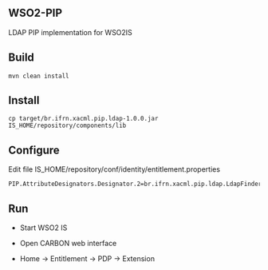 ## WSO2-PIP

LDAP PIP implementation for WSO2IS


## Build

```
mvn clean install
```

## Install

```
cp target/br.ifrn.xacml.pip.ldap-1.0.0.jar IS_HOME/repository/components/lib
```

## Configure

Edit file IS_HOME/repository/conf/identity/entitlement.properties

```
PIP.AttributeDesignators.Designator.2=br.ifrn.xacml.pip.ldap.LdapFinder
```


## Run

- Start WSO2 IS

- Open CARBON web interface

- Home -> Entitlement -> PDP -> Extension
